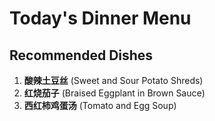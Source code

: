 # Today's Dinner Menu

## Recommended Dishes

1. **酸辣土豆丝** (Sweet and Sour Potato Shreds)
2. **红烧茄子** (Braised Eggplant in Brown Sauce)  
3. **西红柿鸡蛋汤** (Tomato and Egg Soup)
